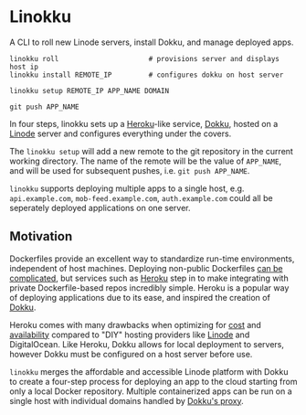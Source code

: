 # Linokku
A CLI to roll new Linode servers, install Dokku, and manage deployed apps.

``` shell
linokku roll                      # provisions server and displays host ip
linokku install REMOTE_IP         # configures dokku on host server

linokku setup REMOTE_IP APP_NAME DOMAIN

git push APP_NAME
```

In four steps, linokku sets up a [Heroku][heroku]-like service, [Dokku][dokku],
hosted on a [Linode][linode] server and configures everything under the covers.

The `linokku setup` will add a new remote to the git repository in the current
working directory. The name of the remote will be the value of `APP_NAME`, and
will be used for subsequent pushes, i.e. `git push APP_NAME`. 

`linokku` supports deploying multiple apps to a single host, e.g.
`api.example.com`, `mob-feed.example.com`, `auth.example.com` could all be
seperately deployed applications on one server.

## Motivation
Dockerfiles provide an excellent way to standardize run-time environments,
independent of host machines. Deploying non-public Dockerfiles [can be
complicated][private-repo], but services such as [Heroku][heroku] step in to
make integrating with private Dockerfile-based repos incredibly simple. Heroku
is a popular way of deploying applications due to its ease, and inspired the
creation of [Dokku][dokku]. 

Heroku comes with many drawbacks when optimizing for [cost][heroku-price] and
[availability][heroku-sleep] compared to "DIY" hosting providers like
[Linode][linode] and DigitalOcean. Like Heroku, Dokku allows for local
deployment to servers, however Dokku must be configured on a host server before
use.

`linokku` merges the affordable and accessible Linode platform with Dokku to
create a four-step process for deploying an app to the cloud starting from only
a local Docker repository. Multiple containerized apps can be run on a single
host with individual domains handled by [Dokku's proxy][dokku-proxy].

[dokku]: https://dokku.com
[heroku]: https://heroku.com
[linode]: https://linode.com
[private-repo]: https://www.digitalocean.com/community/tutorials/how-to-set-up-a-private-docker-registry-on-ubuntu-20-04
[heroku-price]: https://blog.back4app.com/heroku-pricing/
[heroku-sleep]: https://devcenter.heroku.com/articles/free-dyno-hours
[dokku-proxy]: https://dokku.com/docs/networking/proxy-management/
